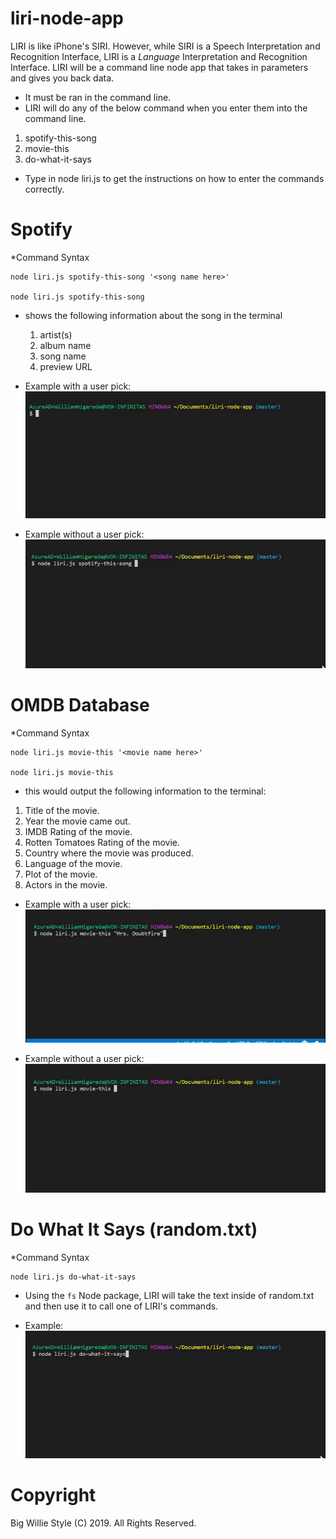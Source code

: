 # liri-node-app

LIRI is like iPhone's SIRI. However, while SIRI is a Speech Interpretation and Recognition Interface, LIRI is a _Language_ Interpretation and Recognition Interface. LIRI will be a command line node app that takes in parameters and gives you back data.
 
* It must be ran in the command line.
* LIRI will do any of the below command when you enter them into the command line.
1. spotify-this-song
2. movie-this
3. do-what-it-says

* Type in node liri.js to get the instructions on how to enter the commands correctly.

# Spotify

*Command Syntax
```
node liri.js spotify-this-song '<song name here>'

node liri.js spotify-this-song
```
* shows the following information about the song in the terminal
	1. artist(s)
	2. album name
	3. song name
	4. preview URL
 
 * Example with a user pick:
 ![](spotify-this-song-with-userpick.gif)
 
 * Example without a user pick:
 ![](spotify-this-song-default.gif)
 
 # OMDB Database
 
 *Command Syntax
 ```
 node liri.js movie-this '<movie name here>'
 
 node liri.js movie-this  
 ```
 * this would output the following information to the terminal:
  1. Title of the movie.
  2. Year the movie came out.
  3. IMDB Rating of the movie.
  4. Rotten Tomatoes Rating of the movie.
  5. Country where the movie was produced.
  6. Language of the movie.
  7. Plot of the movie.
  8. Actors in the movie.
 
 * Example with a user pick:
 ![](movie-this-with-userpick.gif)
 
 * Example without a user pick:
 ![](movie-this-default.gif)
 
 # Do What It Says (random.txt)
 
*Command Syntax
```
node liri.js do-what-it-says
```

* Using the `fs` Node package, LIRI will take the text inside of random.txt and then use it to call one of LIRI's commands.

* Example:
![](do-what-it-says.gif)


# Copyright
Big Willie Style (C) 2019. All Rights Reserved.


